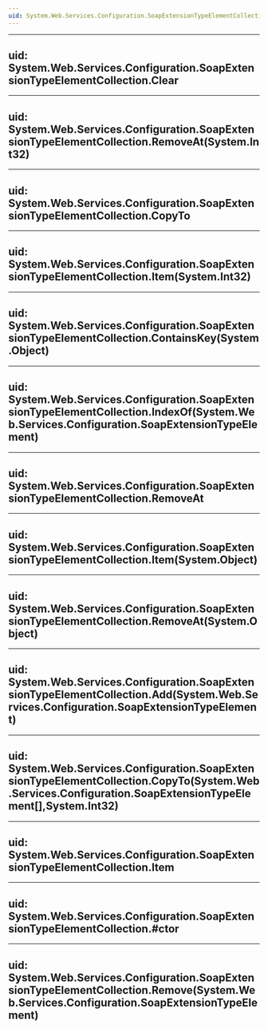 ```yaml
---
uid: System.Web.Services.Configuration.SoapExtensionTypeElementCollection
---
```


---
uid: System.Web.Services.Configuration.SoapExtensionTypeElementCollection.Clear
---

---
uid: System.Web.Services.Configuration.SoapExtensionTypeElementCollection.RemoveAt(System.Int32)
---

---
uid: System.Web.Services.Configuration.SoapExtensionTypeElementCollection.CopyTo
---

---
uid: System.Web.Services.Configuration.SoapExtensionTypeElementCollection.Item(System.Int32)
---

---
uid: System.Web.Services.Configuration.SoapExtensionTypeElementCollection.ContainsKey(System.Object)
---

---
uid: System.Web.Services.Configuration.SoapExtensionTypeElementCollection.IndexOf(System.Web.Services.Configuration.SoapExtensionTypeElement)
---

---
uid: System.Web.Services.Configuration.SoapExtensionTypeElementCollection.RemoveAt
---

---
uid: System.Web.Services.Configuration.SoapExtensionTypeElementCollection.Item(System.Object)
---

---
uid: System.Web.Services.Configuration.SoapExtensionTypeElementCollection.RemoveAt(System.Object)
---

---
uid: System.Web.Services.Configuration.SoapExtensionTypeElementCollection.Add(System.Web.Services.Configuration.SoapExtensionTypeElement)
---

---
uid: System.Web.Services.Configuration.SoapExtensionTypeElementCollection.CopyTo(System.Web.Services.Configuration.SoapExtensionTypeElement[],System.Int32)
---

---
uid: System.Web.Services.Configuration.SoapExtensionTypeElementCollection.Item
---

---
uid: System.Web.Services.Configuration.SoapExtensionTypeElementCollection.#ctor
---

---
uid: System.Web.Services.Configuration.SoapExtensionTypeElementCollection.Remove(System.Web.Services.Configuration.SoapExtensionTypeElement)
---
